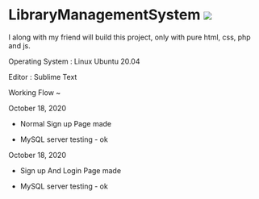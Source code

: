 # LibraryManagementSystem <img src="https://wakatime.com/badge/github/SaadAhmedSalim/LibraryManagementSystem.svg" />
I along with my friend will build this project, only with pure html, css, php and js.

Operating System : Linux Ubuntu 20.04

Editor : Sublime Text

Working Flow ~

October 18, 2020

- Normal Sign up Page made

- MySQL server testing - ok

October 18, 2020

- Sign up And Login Page made

- MySQL server testing - ok
